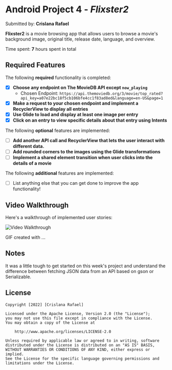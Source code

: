 # Android Project 4 - *Flixster2*

Submitted by: **Crislana Rafael**

**Flixster2** is a movie browsing app that allows users to browse a movie's background image, original title, release date, language, and overview.

Time spent: **7** hours spent in total

## Required Features

The following **required** functionality is completed:

- [x] **Choose any endpoint on The MovieDB API except `now_playing`**
  - Chosen Endpoint: `https://api.themoviedb.org/3/movie/top_rated?api_key=a07e22bc18f5cb106bfe4cc1f83ad8ed&language=en-US&page=1`
- [x] **Make a request to your chosen endpoint and implement a RecyclerView to display all entries**
- [x] **Use Glide to load and display at least one image per entry**
- [x] **Click on an entry to view specific details about that entry using Intents**

The following **optional** features are implemented:

- [ ] **Add another API call and RecyclerView that lets the user interact with different data.** 
- [ ] **Add rounded corners to the images using the Glide transformations**
- [ ] **Implement a shared element transition when user clicks into the details of a movie**

The following **additional** features are implemented:

- [ ] List anything else that you can get done to improve the app functionality!

## Video Walkthrough

Here's a walkthrough of implemented user stories:

<img src='https://recordit.co/o6YIA4VFuv.gif' title='Video Walkthrough' width='' alt='Video Walkthrough' />

<!-- Replace this with whatever GIF tool you used! -->
GIF created with ...  
<!-- Recommended tools:
[Kap](https://getkap.co/) for macOS
[ScreenToGif](https://www.screentogif.com/) for Windows
[peek](https://github.com/phw/peek) for Linux. -->

## Notes

It was a little tough to get started on this week's project and understand the difference between fetching JSON data from an API based on gson or Serializable.

## License

    Copyright [2022] [Crislana Rafael]

    Licensed under the Apache License, Version 2.0 (the "License");
    you may not use this file except in compliance with the License.
    You may obtain a copy of the License at

        http://www.apache.org/licenses/LICENSE-2.0

    Unless required by applicable law or agreed to in writing, software
    distributed under the License is distributed on an "AS IS" BASIS,
    WITHOUT WARRANTIES OR CONDITIONS OF ANY KIND, either express or implied.
    See the License for the specific language governing permissions and
    limitations under the License.
